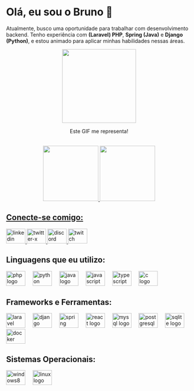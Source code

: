 # Olá, eu sou o Bruno 👋

Atualmente, busco uma oportunidade para trabalhar com desenvolvimento backend. Tenho experiência com **(Laravel) PHP**, **Spring (Java)** e **Django (Python)**, e estou animado para aplicar minhas habilidades nessas áreas.

<div align="center">
  <img height="200em" src="./assets/monkeydev.gif"/>
  <p>Este GIF me representa!</p>
</div>
<br>
<div align="center">
  <a href="https://github.com/BrunoPinheirofe">
  <img height="150em" src="https://github-readme-stats.vercel.app/api?username=BrunoPinheirofe&theme=transparent&bg_color=000&border_color=30A3DC&show_icons=true&icon_color=30A3DC&title_color=30A3DC&text_color=FFF"/>
  <img height="150em" src="https://github-readme-stats.vercel.app/api/top-langs/?username=BrunoPinheirofe&layout=compact&bg_color=000&border_color=30A3DC&title_color=30A3DC&text_color=AFF"/>
</div>

## Conecte-se comigo:

<div align="left">
  <a href="https://www.linkedin.com/in/bruno-pinheiro-ferreira-634480240" target="_blank">
    <img src="https://raw.githubusercontent.com/maurodesouza/profile-readme-generator/master/src/assets/icons/social/linkedin/default.svg" width="52" height="40" alt="linkedin logo"  />
  </a>
  <a href="https://x.com/bruno_phf" target="_blank">
    <img src="https://cdn.jsdelivr.net/gh/devicons/devicon/icons/twitter/twitter-original.svg" width="52" height="40" alt="twitter-x logo" />
  </a>
  <a href="https://discord.com/users/490887700342374407" target="_blank">
    <img src="https://raw.githubusercontent.com/maurodesouza/profile-readme-generator/master/src/assets/icons/social/discord/default.svg" width="52" height="40" alt="discord logo"  />
  </a>
  <a href="https://www.twitch.tv/013bruno" target="_blank">
    <img src="https://raw.githubusercontent.com/maurodesouza/profile-readme-generator/master/src/assets/icons/social/twitch/default.svg" width="52" height="40" alt="twitch logo"  />
  </a>
</div>

## Linguagens que eu utilizo:

<div align="left">
  <img src="https://cdn.jsdelivr.net/gh/devicons/devicon/icons/php/php-original.svg" width="52" height="40" alt="php logo"  />
  <img width="12" />
  <img src="https://cdn.jsdelivr.net/gh/devicons/devicon/icons/python/python-original.svg" width="52" height="40" alt="python logo"  />
  <img width="12" />
  <img src="https://cdn.jsdelivr.net/gh/devicons/devicon/icons/java/java-original.svg" width="52" height="40" alt="java logo"  />
  <img width="12" />
  <img src="https://cdn.jsdelivr.net/gh/devicons/devicon/icons/javascript/javascript-original.svg" width="52" height="40" alt="javascript logo"  />
  <img width="12" />
  <img src="https://cdn.jsdelivr.net/gh/devicons/devicon/icons/typescript/typescript-original.svg" width="52" height="40" alt="typescript logo"  />
  <img width="12" />
  <img src="https://cdn.jsdelivr.net/gh/devicons/devicon/icons/c/c-original.svg" width="52" height="40" alt="c logo"  />
</div>

## Frameworks e Ferramentas:

<div align="left">
  <img src="https://cdn.jsdelivr.net/gh/devicons/devicon/icons/laravel/laravel-original.svg" width="52" height="40" alt="laravel logo"  />
  <img width="12" />
  <img src="https://cdn.jsdelivr.net/gh/devicons/devicon/icons/django/django-plain.svg" width="52" height="40" alt="django logo"  />
  <img width="12" />
  <img src="https://cdn.jsdelivr.net/gh/devicons/devicon/icons/spring/spring-original.svg" width="52" height="40" alt="spring logo"  />
  <img width="12" />
  <img src="https://cdn.jsdelivr.net/gh/devicons/devicon/icons/react/react-original.svg" width="52" height="40" alt="react logo"  />
  <img width="12" />
  <img src="https://cdn.jsdelivr.net/gh/devicons/devicon/icons/mysql/mysql-original.svg" width="52" height="40" alt="mysql logo"  />
  <img width="12" />
  <img src="https://cdn.jsdelivr.net/gh/devicons/devicon/icons/postgresql/postgresql-original.svg" width="52" height="40" alt="postgresql logo"  />
  <img width="12" />
  <img src="https://cdn.jsdelivr.net/gh/devicons/devicon/icons/sqlite/sqlite-original.svg" width="52" height="40" alt="sqlite logo"  />
  <img width="12" />
  <img src="https://cdn.jsdelivr.net/gh/devicons/devicon/icons/docker/docker-original.svg" width="52" height="40" alt="docker logo"  />
</div>

## Sistemas Operacionais:

<div align="left">
  <img src="https://cdn.jsdelivr.net/gh/devicons/devicon/icons/windows8/windows8-original.svg" width="52" height="40" alt="windows8 logo"  />
  <img width="12" />
  <img src="https://cdn.jsdelivr.net/gh/devicons/devicon/icons/linux/linux-original.svg" width="52" height="40" alt="linux logo"  />
</div>
